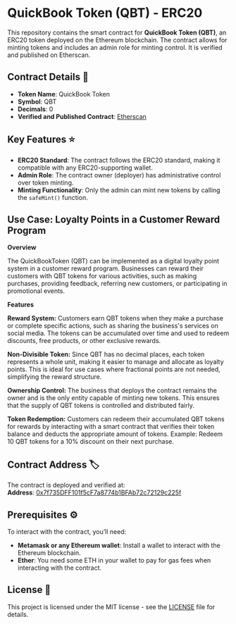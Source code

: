 # QuickBook Token (QBT) - ERC20

This repository contains the smart contract for **QuickBook Token (QBT)**, an ERC20 token deployed on the Ethereum blockchain. The contract allows for minting tokens and includes an admin role for minting control. It is verified and published on Etherscan.

## Contract Details 📜
- **Token Name**: QuickBook Token
- **Symbol**: QBT
- **Decimals**: 0
- **Verified and Published Contract**: [Etherscan](https://sepolia.etherscan.io/address/0x7f735DFF101f5cF7a8774b1BFAb72c72129c225f)

## Key Features ⭐
- **ERC20 Standard**: The contract follows the ERC20 standard, making it compatible with any ERC20-supporting wallet.
- **Admin Role**: The contract owner (deployer) has administrative control over token minting.
- **Minting Functionality**: Only the admin can mint new tokens by calling the `safeMint()` function.

## Use Case: Loyalty Points in a Customer Reward Program
**Overview**

The QuickBookToken (QBT) can be implemented as a digital loyalty point system in a customer reward program. Businesses can reward their customers with QBT tokens for various activities, such as making purchases, providing feedback, referring new customers, or participating in promotional events.

**Features**

**Reward System:**
Customers earn QBT tokens when they make a purchase or complete specific actions, such as sharing the business's services on social media.
The tokens can be accumulated over time and used to redeem discounts, free products, or other exclusive rewards.

**Non-Divisible Token:**
Since QBT has no decimal places, each token represents a whole unit, making it easier to manage and allocate as loyalty points.
This is ideal for use cases where fractional points are not needed, simplifying the reward structure.

**Ownership Control:**
The business that deploys the contract remains the owner and is the only entity capable of minting new tokens. This ensures that the supply of QBT tokens is controlled and distributed fairly.

**Token Redemption:**
Customers can redeem their accumulated QBT tokens for rewards by interacting with a smart contract that verifies their token balance and deducts the appropriate amount of tokens.
Example: Redeem 10 QBT tokens for a 10% discount on their next purchase.

## Contract Address 🏷️
The contract is deployed and verified at:  
**Address**: [0x7f735DFF101f5cF7a8774b1BFAb72c72129c225f](https://sepolia.etherscan.io/address/0x7f735DFF101f5cF7a8774b1BFAb72c72129c225f)

## Prerequisites ⚙️

To interact with the contract, you’ll need:

- **Metamask or any Ethereum wallet**: Install a wallet to interact with the Ethereum blockchain.
- **Ether**: You need some ETH in your wallet to pay for gas fees when interacting with the contract.

## License 📜

This project is licensed under the MIT license - see the [LICENSE](LICENSE) file for details.
